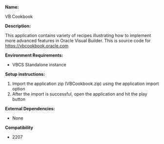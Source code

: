 **Name:**

VB Cookbook

**Description:**

This application contains variety of recipes illustrating how to implement more advanced features in Oracle Visual Builder. This is source code for https://vbcookbook.oracle.com

**Environment Requirements:**

* VBCS Standalone instance

**Setup instructions:**

1. Import the application zip (VBCookbook.zip) using the application import option
1. After the import is successful, open the application and hit the play button

**External Dependencies:**

* None

**Compatibility**

* 2207
